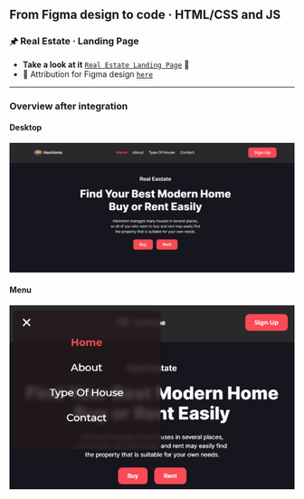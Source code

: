 ## From Figma design to code · HTML/CSS and JS

### 🖈 Real Estate · Landing Page

 - **Take a look at it** [`Real Estate Landing Page`](https://gray-mafutala.github.io/real-estate-landing-page/) 👀
 - 🔗 Attribution for Figma design [`here`](https://dribbble.com/shots/17629598-Real-Estate-Landing-Page)
---

### Overview after integration
#### Desktop

  ![Desktop version of site after integration](/readme-img/screen-1.PNG)

#### Menu

  ![Menu of site](/readme-img/screen-2.PNG)